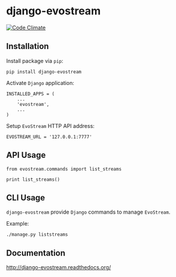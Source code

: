 # django-evostream

[![Code Climate](https://codeclimate.com/github/tomi77/django-evostream/badges/gpa.svg)](https://codeclimate.com/github/tomi77/django-evostream)

## Installation

Install package via `pip`:

    pip install django-evostream

Activate `Django` application:

    INSTALLED_APPS = (
        ...
        'evostream',
        ...
    )

Setup `EvoStream` HTTP API address:

    EVOSTREAM_URL = '127.0.0.1:7777'

## API Usage

    from evostream.commands import list_streams

    print list_streams()

## CLI Usage

`django-evostream` provide `Django` commands to manage `EvoStream`.

Example:

    ./manage.py liststreams

## Documentation

http://django-evostream.readthedocs.org/